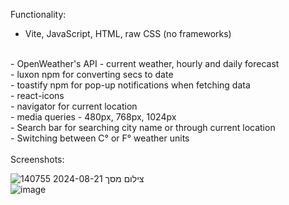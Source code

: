 Functionality:
<br/>
- Vite, JavaScript, HTML, raw CSS (no frameworks)
<br/>
- OpenWeather's API - current weather, hourly and daily forecast
<br/>
- luxon npm for converting secs to date
<br/>
- toastify npm for pop-up notifications when fetching data
<br/>
- react-icons
<br/>
- navigator for current location
<br/>
- media queries - 480px, 768px, 1024px
<br/>
- Search bar for searching city name or through current location
<br/>
- Switching between C° or F°  weather units
<br/>
<br/>
Screenshots:
<br/>

![צילום מסך 2024-08-21 140755](https://github.com/user-attachments/assets/429d09ec-d61b-4629-9b01-9f4e4fa9db6e)
<br/>
![image](https://github.com/user-attachments/assets/6354207b-e0fb-4f2e-aa11-8bf201c1637a)


 
 
